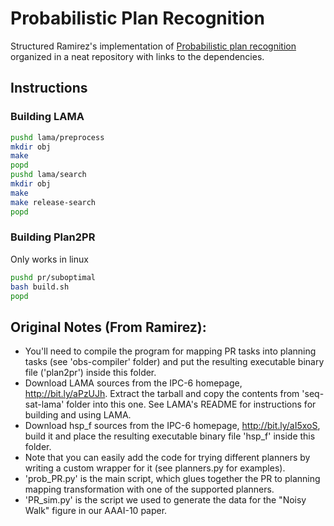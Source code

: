 # Probabilistic Plan Recognition

Structured Ramirez's implementation of [Probabilistic plan recognition](http://dblp.org/rec/conf/aaai/RamirezG10) organized in a neat repository with links to the dependencies.

## Instructions

### Building LAMA

```bash
pushd lama/preprocess
mkdir obj
make
popd
pushd lama/search
mkdir obj
make
make release-search
popd
```

### Building Plan2PR

Only works in linux
```bash
pushd pr/suboptimal
bash build.sh
popd
```

## Original Notes (From Ramirez):

- You'll need to compile the program for mapping PR tasks into planning tasks (see 'obs-compiler' folder) and put the resulting executable binary file ('plan2pr') inside this folder.
- Download LAMA sources from the IPC-6 homepage, http://bit.ly/aPzUJh. Extract the tarball and copy the contents from 'seq-sat-lama' folder into this one. See LAMA's README for instructions for building and using LAMA.
- Download hsp_f sources from the IPC-6 homepage, http://bit.ly/aI5xoS, build it and place the resulting executable binary file 'hsp_f' inside this folder.
- Note that you can easily add the code for trying different planners by writing a custom wrapper for it (see planners.py for examples).
- 'prob_PR.py' is the main script, which glues together the PR to planning mapping transformation with one of the supported planners.
- 'PR_sim.py' is the script we used to generate the data for the "Noisy Walk" figure in our AAAI-10 paper.
